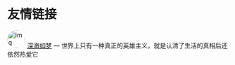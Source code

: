 # 友情链接

[<img src="https://willern.gitee.io/img/blog.jpg" alt="img" width="40" style="border-radius: 50%;margin-right: 5px" />深海如梦](https://willern.gitee.io) —  世界上只有一种真正的英雄主义，就是认清了生活的真相后还依然热爱它


